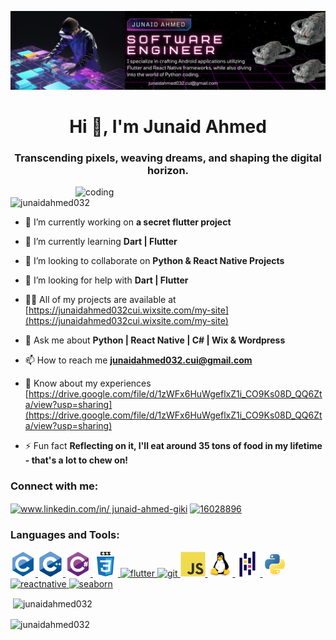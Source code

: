 ![logo](https://github.com/JunaidAhmed032/JunaidAhmed032/blob/main/github_banner_junaid-ahmed.png)
<h1 align="center">Hi 👋, I'm Junaid Ahmed</h1>
<h3 align="center">Transcending pixels, weaving dreams, and shaping the digital horizon.</h3>
<img align="right" alt="coding" width="400" src="https://miro.medium.com/v2/resize:fit:1200/1*anJ_utnaYQXFKbap2s0oJg.gif">
<p align="left"> <img src="https://komarev.com/ghpvc/?username=junaidahmed032&label=Profile%20views&color=0e75b6&style=flat" alt="junaidahmed032" /> </p>

- 🔭 I’m currently working on **a secret flutter project**

- 🌱 I’m currently learning **Dart | Flutter**

- 👯 I’m looking to collaborate on **Python & React Native Projects**

- 🤝 I’m looking for help with **Dart | Flutter**

- 👨‍💻 All of my projects are available at [https://junaidahmed032cui.wixsite.com/my-site](https://junaidahmed032cui.wixsite.com/my-site)

- 💬 Ask me about **Python | React Native | C# | Wix & Wordpress**

- 📫 How to reach me **junaidahmed032.cui@gmail.com**

- 📄 Know about my experiences [https://drive.google.com/file/d/1zWFx6HuWgeflxZ1i_CO9Ks08D_QQ6Zta/view?usp=sharing](https://drive.google.com/file/d/1zWFx6HuWgeflxZ1i_CO9Ks08D_QQ6Zta/view?usp=sharing)

- ⚡ Fun fact **Reflecting on it, I'll eat around 35 tons of food in my lifetime - that's a lot to chew on!**

<h3 align="left">Connect with me:</h3>
<p align="left">
<a href="https://linkedin.com/in/www.linkedin.com/in/ junaid-ahmed-giki" target="blank"><img align="center" src="https://raw.githubusercontent.com/rahuldkjain/github-profile-readme-generator/master/src/images/icons/Social/linked-in-alt.svg" alt="www.linkedin.com/in/ junaid-ahmed-giki" height="30" width="40" /></a>
<a href="https://stackoverflow.com/users/16028896" target="blank"><img align="center" src="https://raw.githubusercontent.com/rahuldkjain/github-profile-readme-generator/master/src/images/icons/Social/stack-overflow.svg" alt="16028896" height="30" width="40" /></a>
</p>

<h3 align="left">Languages and Tools:</h3>
<p align="left"> <a href="https://www.cprogramming.com/" target="_blank" rel="noreferrer"> <img src="https://raw.githubusercontent.com/devicons/devicon/master/icons/c/c-original.svg" alt="c" width="40" height="40"/> </a> <a href="https://www.w3schools.com/cpp/" target="_blank" rel="noreferrer"> <img src="https://raw.githubusercontent.com/devicons/devicon/master/icons/cplusplus/cplusplus-original.svg" alt="cplusplus" width="40" height="40"/> </a> <a href="https://www.w3schools.com/cs/" target="_blank" rel="noreferrer"> <img src="https://raw.githubusercontent.com/devicons/devicon/master/icons/csharp/csharp-original.svg" alt="csharp" width="40" height="40"/> </a> <a href="https://www.w3schools.com/css/" target="_blank" rel="noreferrer"> <img src="https://raw.githubusercontent.com/devicons/devicon/master/icons/css3/css3-original-wordmark.svg" alt="css3" width="40" height="40"/> </a> <a href="https://flutter.dev" target="_blank" rel="noreferrer"> <img src="https://www.vectorlogo.zone/logos/flutterio/flutterio-icon.svg" alt="flutter" width="40" height="40"/> </a> <a href="https://git-scm.com/" target="_blank" rel="noreferrer"> <img src="https://www.vectorlogo.zone/logos/git-scm/git-scm-icon.svg" alt="git" width="40" height="40"/> </a> <a href="https://developer.mozilla.org/en-US/docs/Web/JavaScript" target="_blank" rel="noreferrer"> <img src="https://raw.githubusercontent.com/devicons/devicon/master/icons/javascript/javascript-original.svg" alt="javascript" width="40" height="40"/> </a> <a href="https://www.linux.org/" target="_blank" rel="noreferrer"> <img src="https://raw.githubusercontent.com/devicons/devicon/master/icons/linux/linux-original.svg" alt="linux" width="40" height="40"/> </a> <a href="https://pandas.pydata.org/" target="_blank" rel="noreferrer"> <img src="https://raw.githubusercontent.com/devicons/devicon/2ae2a900d2f041da66e950e4d48052658d850630/icons/pandas/pandas-original.svg" alt="pandas" width="40" height="40"/> </a> <a href="https://www.python.org" target="_blank" rel="noreferrer"> <img src="https://raw.githubusercontent.com/devicons/devicon/master/icons/python/python-original.svg" alt="python" width="40" height="40"/> </a> <a href="https://reactnative.dev/" target="_blank" rel="noreferrer"> <img src="https://reactnative.dev/img/header_logo.svg" alt="reactnative" width="40" height="40"/> </a> <a href="https://seaborn.pydata.org/" target="_blank" rel="noreferrer"> <img src="https://seaborn.pydata.org/_images/logo-mark-lightbg.svg" alt="seaborn" width="40" height="40"/> </a> </p>

<p>&nbsp;<img align="center" src="https://github-readme-stats.vercel.app/api?username=junaidahmed032&show_icons=true&locale=en" alt="junaidahmed032" /></p>

<p><img align="center" src="https://github-readme-streak-stats.herokuapp.com/?user=junaidahmed032&" alt="junaidahmed032" /></p>
